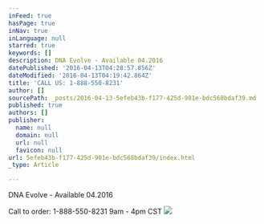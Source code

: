 ```yaml
---
inFeed: true
hasPage: true
inNav: true
inLanguage: null
starred: true
keywords: []
description: DNA Evolve - Available 04.2016
datePublished: '2016-04-13T04:28:57.856Z'
dateModified: '2016-04-13T04:19:42.864Z'
title: 'CALL US: 1-888-550-8231'
author: []
sourcePath: _posts/2016-04-13-5efeb43b-f177-425d-901e-bdc568bdaf39.md
published: true
authors: []
publisher:
  name: null
  domain: null
  url: null
  favicon: null
url: 5efeb43b-f177-425d-901e-bdc568bdaf39/index.html
_type: Article

---
```

DNA Evolve - Available 04.2016

Call to order: 1-888-550-8231 9am - 4pm CST
![](https://the-grid-user-content.s3-us-west-2.amazonaws.com/978e4550-346b-483f-9af8-d4681418239b.png)